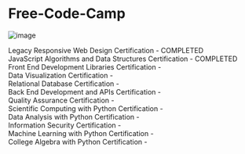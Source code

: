 # Free-Code-Camp
![image](https://user-images.githubusercontent.com/51065039/209884068-ed9227f9-e92b-4ab0-953b-6912710c4bac.png)

Legacy Responsive Web Design Certification - COMPLETED<br>
JavaScript Algorithms and Data Structures Certification - COMPLETED<br>
Front End Development Libraries Certification - <br>
Data Visualization Certification - <br>
Relational Database Certification - <br>
Back End Development and APIs Certification - <br>
Quality Assurance Certification - <br>
Scientific Computing with Python Certification - <br>
Data Analysis with Python Certification - <br>
Information Security Certification - <br>
Machine Learning with Python Certification -<br>
College Algebra with Python Certification - <br>
<br>
